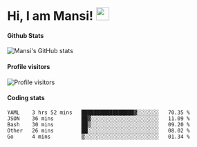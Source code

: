 # Hi, I am Mansi! <img src="https://user-images.githubusercontent.com/1303154/88677602-1635ba80-d120-11ea-84d8-d263ba5fc3c0.gif" width="30px">

#### Github Stats

![Mansi's GitHub stats](https://github-readme-stats.vercel.app/api?username=mansikulkarni96&theme=tokyonight&count_private=true&show_icons=true&hide=contribs)

#### Profile visitors

![Profile visitors](https://visitor-badge.glitch.me/badge?page_id=page.id&left_color=grey&right_color=blue)

#### Coding stats

<!--START_SECTION:waka-->
```text
YAML    3 hrs 52 mins   █████████████████▓░░░░░░░   70.35 % 
JSON    36 mins         ██▓░░░░░░░░░░░░░░░░░░░░░░   11.09 % 
Bash    30 mins         ██▒░░░░░░░░░░░░░░░░░░░░░░   09.20 % 
Other   26 mins         ██░░░░░░░░░░░░░░░░░░░░░░░   08.02 % 
Go      4 mins          ▒░░░░░░░░░░░░░░░░░░░░░░░░   01.34 % 
```
<!--END_SECTION:waka-->
